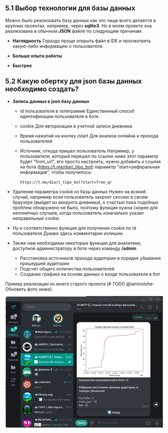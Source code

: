 ## 5.1 Выбор технологии для базы данных

Можно было реализовать базу данных как это чаще всего делается в крупных проектах, например, через **sqlite3**. Но в моем проекте она реализована в обычном **JSON** файле по следующим причинам:

- **Наглядность**
	Гораздо проще открыть файл в IDE и просмотреть какую-либо информацию о пользователе.

- **Больше опыта работы**
- **Быстрее**

## 5.2 Какую обертку для json базы данных необходимо создать?

- **Запись данных в json базу данных**

	- id пользователя в телеграмме
		Единственный способ идентификации пользователя в боте
	
	- cookie
		Для авторизации в учетной записи дневника
	
	- Время нажатий на кнопку /start
		Для анализа онлайна и прихода пользователей
		
	- Источник, откуда пришел пользователь
		Например, у пользователя, который перешел по ссылке ниже этот параметр будет "from_url", его просто настроить, нужно добавить к ссылке на бота (https://t.me/diari_tipo_bot) параметр "start=реферальная информация", чтобы получилось:
		
		`https://t.me/diari_tipo_bot?start=from_qr`

- Удаление параметра cookie из базы данных
	Нужен на всякий случай, например если пользователь закроет сессию в своем браузере (выйдет из аккаунта дневника), к счастью пока подобных проблем обнаружено не было, поэтому функция нужна скорее для непонятных случаев, когда пользователь изначально указал неправильные cookie.

- Ну и соответственно функция для получения cookie по id пользователя
	Думаю здесь комментарии излишни.

- Также нам необходимы некоторые функции для аналитики, доступной администратору в боте через команду **/admin**

	- Расстановка источников прихода аудитории в порядке убывания пришедшей аудитории
	- Подсчет общего количества пользователей
	- Создание графика на основе данных о входе пользователя в бот

Пример реализации из моего старого проекта (# TODO @iamlostshe: Обновить фото ниже):

![Демонстрация работы комманды /admin в боте](_images/bot_command_admin.png)
